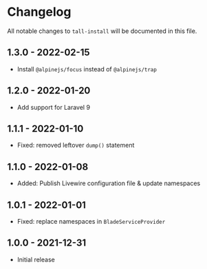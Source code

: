 # Changelog

All notable changes to `tall-install` will be documented in this file.

## 1.3.0 - 2022-02-15

- Install `@alpinejs/focus` instead of `@alpinejs/trap`

## 1.2.0 - 2022-01-20

- Add support for Laravel 9

## 1.1.1 - 2022-01-10

- Fixed: removed leftover `dump()` statement

## 1.1.0 - 2022-01-08

- Added: Publish Livewire configuration file & update namespaces

## 1.0.1 - 2022-01-01

- Fixed: replace namespaces in `BladeServiceProvider`

## 1.0.0 - 2021-12-31

- Initial release
